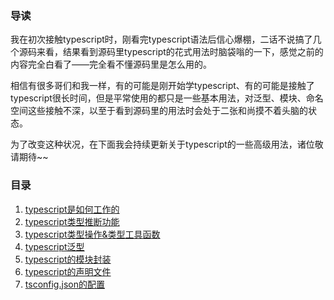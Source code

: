 ### 导读

我在初次接触typescript时，刚看完typescript语法后信心爆棚，二话不说搞了几个源码来看，结果看到源码里typescript的花式用法时脑袋嗡的一下，感觉之前的内容完全白看了——完全看不懂源码里是怎么用的。

相信有很多哥们和我一样，有的可能是刚开始学typescript、有的可能是接触了typescript很长时间，但是平常使用的都只是一些基本用法，对泛型、模块、命名空间这些接触不深，以至于看到源码里的用法时会处于二张和尚摸不着头脑的状态。

为了改变这种状况，在下面我会持续更新关于typescript的一些高级用法，诸位敬请期待~~

### 目录

1. [typescript是如何工作的]()
2. [typescript类型推断功能]()
3. [typescript类型操作&类型工具函数]()
4. [typescript泛型]()
5. [typescript的模块封装]()
6. [typescript的声明文件]()
7. [tsconfig.json的配置]()